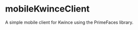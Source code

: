 mobileKwinceClient
==================

A simple mobile client for Kwince using the PrimeFaces library.
